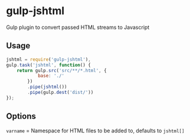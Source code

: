 gulp-jshtml
======

Gulp plugin to convert passed HTML streams to Javascript


Usage
---
```javascript
jshtml = require('gulp-jshtml'),
gulp.task('jshtml', function() {
	return gulp.src('src/**/*.html', {
            base: './'
        })
        .pipe(jshtml())        
        .pipe(gulp.dest('dist/'))		
});
```


Options
---
`varname` = Namespace for HTML files to be added to, defaults to `jshtml[]`

